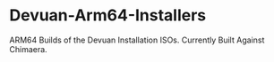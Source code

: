 # Devuan-Arm64-Installers
ARM64 Builds of the Devuan Installation ISOs. Currently Built Against Chimaera. 
